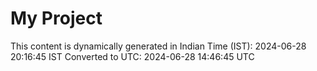 # My Project

This content is dynamically generated in Indian Time (IST): 2024-06-28 20:16:45 IST
Converted to UTC: 2024-06-28 14:46:45 UTC
